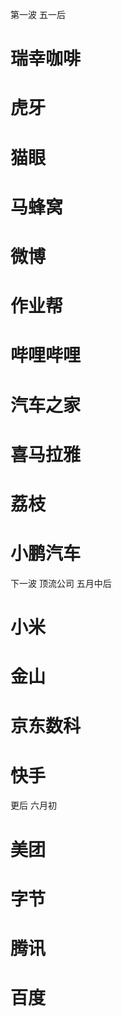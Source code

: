第一波 五一后

# 瑞幸咖啡
# 虎牙
# 猫眼
# 马蜂窝
# 微博
# 作业帮
# 哔哩哔哩
# 汽车之家
# 喜马拉雅
# 荔枝
# 小鹏汽车

下一波 顶流公司 五月中后

# 小米
# 金山
# 京东数科
# 快手

更后 六月初
# 美团
# 字节
# 腾讯
# 百度